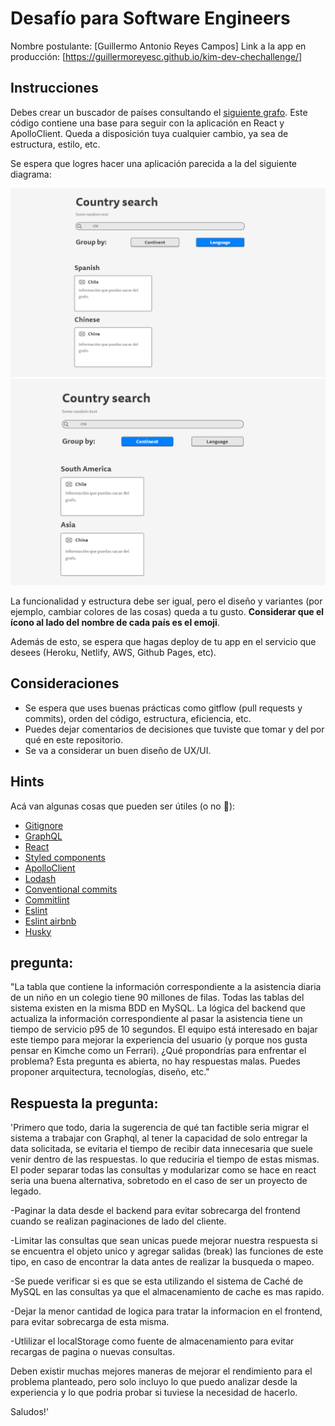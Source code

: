 # Desafío para Software Engineers

Nombre postulante: [Guillermo Antonio Reyes Campos]
Link a la app en producción: [https://guillermoreyesc.github.io/kim-dev-chechallenge/]

## Instrucciones

Debes crear un buscador de países consultando el [siguiente grafo](https://countries.trevorblades.com/). Este código contiene una base para seguir con la aplicación en React y ApolloClient. Queda a disposición tuya cualquier cambio, ya sea de estructura, estilo, etc.

Se espera que logres hacer una aplicación parecida a la del siguiente diagrama:

![image1](imgs/1.png)
![image2](imgs/2.png)

La funcionalidad y estructura debe ser igual, pero el diseño y variantes (por ejemplo, cambiar colores de las cosas) queda a tu gusto. **Considerar que el ícono al lado del nombre de cada país es el emoji**.

Además de esto, se espera que hagas deploy de tu app en el servicio que desees (Heroku, Netlify, AWS, Github Pages, etc).

## Consideraciones

- Se espera que uses buenas prácticas como gitflow (pull requests y commits), orden del código, estructura, eficiencia, etc.
- Puedes dejar comentarios de decisiones que tuviste que tomar y del por qué en este repositorio.
- Se va a considerar un buen diseño de UX/UI.

## Hints

Acá van algunas cosas que pueden ser útiles (o no 👀):

- [Gitignore](https://www.toptal.com/developers/gitignore)
- [GraphQL](https://www.howtographql.com/)
- [React](https://es.reactjs.org/)
- [Styled components](https://styled-components.com/docs/basics)
- [ApolloClient](https://www.apollographql.com/docs/react/)
- [Lodash](https://lodash.com/)
- [Conventional commits](https://www.conventionalcommits.org/en/v1.0.0/)
- [Commitlint](https://commitlint.js.org/#/)
- [Eslint](https://eslint.org/)
- [Eslint airbnb](https://www.npmjs.com/package/eslint-config-airbnb)
- [Husky](https://www.npmjs.com/package/husky)

## pregunta:
"La tabla que contiene la información correspondiente a la asistencia diaria de un niño en un colegio tiene 90 millones de filas. Todas las tablas del sistema existen en la misma BDD en MySQL. La lógica del backend que actualiza la información correspondiente al pasar la asistencia tiene un tiempo de servicio p95 de 10 segundos. El equipo está interesado en bajar este tiempo para mejorar la experiencia del usuario (y porque nos gusta pensar en Kimche como un Ferrari). ¿Qué propondrías para enfrentar el problema? Esta pregunta es abierta, no hay respuestas malas. Puedes proponer arquitectura, tecnologías, diseño, etc."


## Respuesta la pregunta:
'Primero que todo, daria la sugerencia de qué tan factible seria migrar el sistema a trabajar con Graphql, al tener la capacidad de solo entregar la data solicitada, se evitaria el tiempo de recibir data innecesaria que suele venir dentro de las respuestas. lo que reduciria el tiempo de estas mismas. El poder separar todas las consultas y modularizar como se hace en react seria una buena alternativa, sobretodo en el caso de ser un proyecto de legado.

-Paginar la data desde el backend para evitar sobrecarga del frontend cuando se realizan paginaciones de lado del cliente.

-Limitar las consultas que sean unicas puede mejorar nuestra respuesta si se encuentra el objeto unico y agregar salidas (break) las funciones de este tipo, en caso de encontrar la data antes de realizar la busqueda o mapeo.

-Se puede verificar si es que se esta utilizando el sistema de Caché de MySQL en las consultas ya que el almacenamiento de cache es mas rapido.

-Dejar la menor cantidad de logica para tratar la informacion en el frontend, para evitar sobrecarga de esta misma.

-Utlilizar el localStorage como fuente de almacenamiento para evitar recargas de pagina o nuevas consultas.

Deben existir muchas mejores maneras de mejorar el rendimiento para el problema planteado, pero solo incluyo lo que puedo analizar desde la experiencia y lo que podria probar si tuviese la necesidad de hacerlo.

Saludos!'




